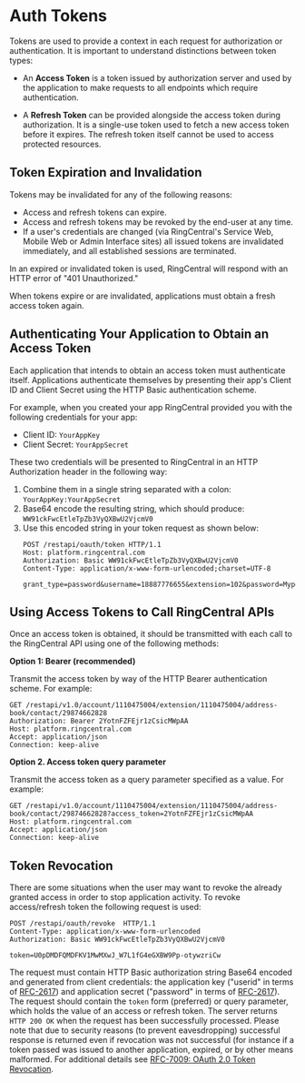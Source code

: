 # Auth Tokens

Tokens are used to provide a context in each request for authorization or authentication. It is important to understand distinctions between token types:

* An **Access Token** is a token issued by authorization server and used by the application to make requests to all endpoints which require authentication.

* A **Refresh Token** can be provided alongside the access token during authorization. It is a single-use token used to fetch a new access token before it expires. The refresh token itself cannot be used to access protected resources.

## Token Expiration and Invalidation

Tokens may be invalidated for any of the following reasons:

* Access and refresh tokens can expire. 
* Access and refresh tokens may be revoked by the end-user at any time.
* If a user's credentials are changed (via RingCentral's Service Web, Mobile Web or Admin Interface sites) all issued tokens are invalidated immediately, and all established sessions are terminated.

In an expired or invalidated token is used, RingCentral will respond with an HTTP error of "401 Unauthorized."

When tokens expire or are invalidated, applications must obtain a fresh access token again. 

## Authenticating Your Application to Obtain an Access Token

Each application that intends to obtain an access token must authenticate itself. Applications authenticate themselves by presenting their app's Client ID and Client Secret using the HTTP Basic authentication scheme. 

For example, when you created your app RingCentral provided you with the following credentials for your app:

* Client ID: `YourAppKey`
* Client Secret: `YourAppSecret`

These two credentials will be presented to RingCentral in an HTTP Authorization header in the following way:

1. Combine them in a single string separated with a colon: `YourAppKey:YourAppSecret`
2. Base64 encode the resulting string, which should produce: `WW91ckFwcEtleTpZb3VyQXBwU2VjcmV0`
3. Use this encoded string in your token request as shown below:
   ```http
   POST /restapi/oauth/token HTTP/1.1  
   Host: platform.ringcentral.com
   Authorization: Basic WW91ckFwcEtleTpZb3VyQXBwU2VjcmV0 
   Content-Type: application/x-www-form-urlencoded;charset=UTF-8
   
   grant_type=password&username=18887776655&extension=102&password=Myp@ssw0rd
   ```

## Using Access Tokens to Call RingCentral APIs

Once an access token is obtained, it should be transmitted with each call to the RingCentral API using one of the following methods:

**Option 1: Bearer (recommended)**

Transmit the access token by way of the HTTP Bearer authentication scheme. For example:

```http hl_lines="2"
GET /restapi/v1.0/account/1110475004/extension/1110475004/address-book/contact/29874662828
Authorization: Bearer 2YotnFZFEjr1zCsicMWpAA 
Host: platform.ringcentral.com
Accept: application/json  
Connection: keep-alive
```

**Option 2. Access token query parameter**

Transmit the access token as a query parameter specified as a value. For example:

```http hl_lines="1"
GET /restapi/v1.0/account/1110475004/extension/1110475004/address-book/contact/29874662828?access_token=2YotnFZFEjr1zCsicMWpAA
Host: platform.ringcentral.com
Accept: application/json  
Connection: keep-alive
```

## Token Revocation

There are some situations when the user may want to revoke the already granted access in order to stop application activity. To revoke access/refresh token the following request is used:

```http
POST /restapi/oauth/revoke  HTTP/1.1
Content-Type: application/x-www-form-urlencoded
Authorization: Basic WW91ckFwcEtleTpZb3VyQXBwU2VjcmV0

token=U0pDMDFQMDFKV1MwMXwJ_W7L1fG4eGXBW9Pp-otywzriCw
```

The request must contain HTTP Basic authorization string Base64 encoded and generated from client credentials: the application key ("userid" in terms of [RFC-2617](https://tools.ietf.org/html/rfc2617)) and application secret ("password" in terms of [RFC-2617](https://tools.ietf.org/html/rfc2617)). The request should contain the `token` form (preferred) or query parameter, which holds the value of an access or refresh token. The server returns `HTTP 200 OK` when the request has been successfully processed. Please note that due to security reasons (to prevent eavesdropping) successful response is returned even if revocation was not successful (for instance if a token passed was issued to another application, expired, or by other means malformed. For additional details see [RFC-7009: OAuth 2.0 Token Revocation](https://tools.ietf.org/html/rfc7009).

